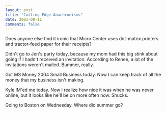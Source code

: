 ```yaml
---
layout: post
title: "Cutting-Edge Anachronisms"
date: 2003-08-11
comments: false
---
```

Does anyone else find it ironic that Micro Center uses dot-matrix printers and
tractor-feed paper for their receipts?




Didn't go to Jen's party today, because my mom had this big stink about going
if I hadn't received an invitation. According to Renee, a lot of the
invitations weren't mailed. Bummer, really.




Got MS Money 2004 Small Business today. Now I can keep track of all the money
that my business isn't making.




Kyle IM'ed me today. Now I realize how nice it was when he was never online,
but it looks like he'll be on more often now. Shucks.




Going to Boston on Wednesday. Where did summer go?
